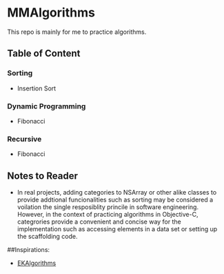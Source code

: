 MMAlgorithms
===================

This repo is mainly for me to practice algorithms.

## Table of Content

### Sorting
- Insertion Sort

### Dynamic Programming
- Fibonacci

### Recursive
- Fibonacci



## Notes to Reader
- In real projects, adding categories to NSArray or other alike classes to provide addtional funcionalities such as sorting may be considered a voilation the single resposiblity princile in software engineering. However, in the context of practicing algorithms in Objective-C, categrories provide a convenient and concise way for the implementation such as accessing elements in a data set or setting up the scaffolding code.

##Inspirations:

- [EKAlgorithms](https://github.com/EvgenyKarkan/EKAlgorithms)
